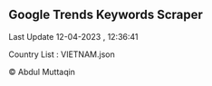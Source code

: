 

## Google Trends Keywords Scraper 
 
Last Update 12-04-2023 , 12:36:41

Country List :
VIETNAM.json



© Abdul Muttaqin 
